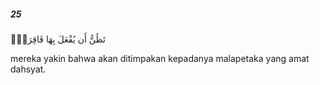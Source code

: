 ##### 25

<span class="ayah">تَظُنُّ أَن يُفْعَلَ بِهَا فَاقِرَةٌۭ</span>

<span class="ayah_translation">mereka yakin bahwa akan ditimpakan kepadanya malapetaka yang amat dahsyat.</span>

